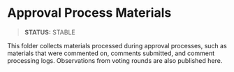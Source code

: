 # Approval Process Materials

> **STATUS:** STABLE

This folder collects materials processed during approval processes, such as materials that were commented on, comments submitted, and comment processing logs. Observations from voting rounds are also published here.